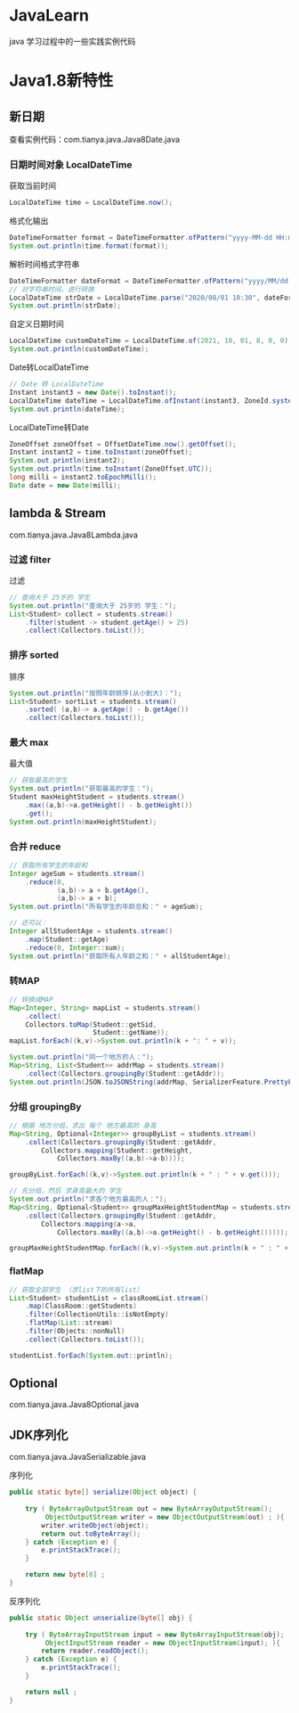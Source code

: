 # JavaLearn


java 学习过程中的一些实践实例代码



# Java1.8新特性



## 新日期



查看实例代码：com.tianya.java.Java8Date.java





### 日期时间对象 LocalDateTime



获取当前时间

~~~java
LocalDateTime time = LocalDateTime.now();
~~~

格式化输出

~~~java
DateTimeFormatter format = DateTimeFormatter.ofPattern("yyyy-MM-dd HH:mm:ss");
System.out.println(time.format(format));
~~~

解析时间格式字符串

~~~java
DateTimeFormatter dateFormat = DateTimeFormatter.ofPattern("yyyy/MM/dd HH:mm");
// 对字符串时间，进行转换
LocalDateTime strDate = LocalDateTime.parse("2020/08/01 10:30", dateFormat);
System.out.println(strDate);
~~~

自定义日期时间

~~~java
LocalDateTime customDateTime = LocalDateTime.of(2021, 10, 01, 8, 0, 0);
System.out.println(customDateTime);
~~~



Date转LocalDateTime

~~~java
// Date 转 LocalDateTime
Instant instant3 = new Date().toInstant();
LocalDateTime dateTime = LocalDateTime.ofInstant(instant3, ZoneId.systemDefault());
System.out.println(dateTime);
~~~



LocalDateTime转Date

~~~java
ZoneOffset zoneOffset = OffsetDateTime.now().getOffset();
Instant instant2 = time.toInstant(zoneOffset);
System.out.println(instant2);
System.out.println(time.toInstant(ZoneOffset.UTC));
long milli = instant2.toEpochMilli();
Date date = new Date(milli);
~~~







## lambda & Stream



com.tianya.java.Java8Lambda.java





### 过滤 filter





过滤

```java
// 查询大于 25岁的 学生
System.out.println("查询大于 25岁的 学生：");
List<Student> collect = students.stream()
    .filter(student -> student.getAge() > 25)
    .collect(Collectors.toList());
```





### 排序 sorted



排序

```java
System.out.println("按照年龄排序(从小到大)：");
List<Student> sortList = students.stream()
    .sorted( (a,b)-> a.getAge() - b.getAge())
    .collect(Collectors.toList());
```



### 最大 max



最大值

```java
// 获取最高的学生
System.out.println("获取最高的学生：");
Student maxHeightStudent = students.stream()
    .max((a,b)->a.getHeight() - b.getHeight())
    .get();
System.out.println(maxHeightStudent);
```





### 合并 reduce

```java
// 获取所有学生的年龄和
Integer ageSum = students.stream()
    .reduce(0, 
            (a,b)-> a + b.getAge(), 
            (a,b)-> a + b);
System.out.println("所有学生的年龄总和：" + ageSum);
```



```java
// 还可以：
Integer allStudentAge = students.stream()
    .map(Student::getAge)
    .reduce(0, Integer::sum);
System.out.println("获取所有人年龄之和：" + allStudentAge);
```





### 转MAP

```java
// 转换成MAP
Map<Integer, String> mapList = students.stream()
    .collect(
    Collectors.toMap(Student::getSid, 
                     Student::getName));
mapList.forEach((k,v)->System.out.println(k + ": " + v));

```



```java
System.out.println("同一个地方的人：");
Map<String, List<Student>> addrMap = students.stream()
    .collect(Collectors.groupingBy(Student::getAddr));
System.out.println(JSON.toJSONString(addrMap, SerializerFeature.PrettyFormat));
```





### 分组 groupingBy

```java
// 根据 地方分组，求出 每个 地方最高的 身高
Map<String, Optional<Integer>> groupByList = students.stream()
    .collect(Collectors.groupingBy(Student::getAddr, 
    	Collectors.mapping(Student::getHeight, 
        	Collectors.maxBy((a,b)->a-b))));

groupByList.forEach((k,v)->System.out.println(k + " : " + v.get()));
```



```java
// 先分组，然后 求身高最大的 学生
System.out.println("求各个地方最高的人：");
Map<String, Optional<Student>> groupMaxHeightStudentMap = students.stream()
    .collect(Collectors.groupingBy(Student::getAddr, 
		Collectors.mapping(a->a, 
        	Collectors.maxBy((a,b)->a.getHeight() - b.getHeight()))));

groupMaxHeightStudentMap.forEach((k,v)->System.out.println(k + " : " + v.get()));
```







### flatMap

~~~java
// 获取全部学生 （求list下的所有list）
List<Student> studentList = classRoomList.stream()
    .map(ClassRoom::getStudents)
    .filter(CollectionUtils::isNotEmpty)
    .flatMap(List::stream)
    .filter(Objects::nonNull)
    .collect(Collectors.toList());

studentList.forEach(System.out::println);
~~~











## Optional



com.tianya.java.Java8Optional.java















## JDK序列化



com.tianya.java.JavaSerializable.java



序列化

~~~java
public static byte[] serialize(Object object) {
		
    try ( ByteArrayOutputStream out = new ByteArrayOutputStream();
         ObjectOutputStream writer = new ObjectOutputStream(out) ; ){
        writer.writeObject(object);
        return out.toByteArray();
    } catch (Exception e) {
        e.printStackTrace();
    }

    return new byte[0] ;
}
~~~



反序列化

~~~java
public static Object unserialize(byte[] obj) {
		
    try ( ByteArrayInputStream input = new ByteArrayInputStream(obj);
         ObjectInputStream reader = new ObjectInputStream(input); ){
        return reader.readObject();
    } catch (Exception e) {
        e.printStackTrace();
    }

    return null ;
}
~~~



